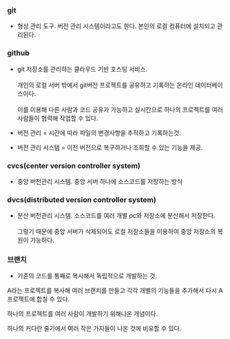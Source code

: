 ### git  
* 형상 관리 도구. 버전 관리 시스템이라고도 한다. 본인의 로컬 컴퓨터에 설치되고 관리된다.

### github  
* git 저장소를 관리하는 클라우드 기반 호스팅 서비스.<br/><br/>개인의 로컬 서버 밖에서 git버전 프로젝트를 공유하고 기록하는 온라인 데이터베이스이다.<br/><br/>이를 이용해 다른 사람과 코드 공유가 가능하고 실시간으로 하나의 프로젝트를 여러 사람들이 협력해 작업할 수 있다.

* 버전 관리 = 시간에 따라 파일의 변경사항을 추적하고 기록하는것.  

* 버전 관리 시스템 = 이전 버전으로 복구하거나 조회할 수 있는 기능을 제공. 

### cvcs(center version controller system)

* 중앙 버전관리 시스템. 중앙 서버 하나에 소스코드를 저장하는 방식
 
### dvcs(distributed version controller system) 

* 분산 버전관리 시스템. 소스코드를 여러 개별 pc와 저장소에 분산해서 저장한다.<br/><br/>그렇기 때문에 중앙 서버가 삭제되어도 로컬 저장소들을 이용하여 중앙 저장소의 복원이 가능하다. 

### 브랜치
* 기존의 코드를 통째로 복사해서 독립적으로 개발하는 것. 

A라는 프로젝트를 복사해 여러 브랜치를 만들고 각각 개별의 기능들을 추가해서 다시 A프로젝트에 합칠 수 있다. 

하나의 프로젝트를 여러 사람이 개발하기 위해나온 개념이다.

하나의 커다란 줄기에서 여러 작은 가지들이 나온 것에 비유할 수 있다.
